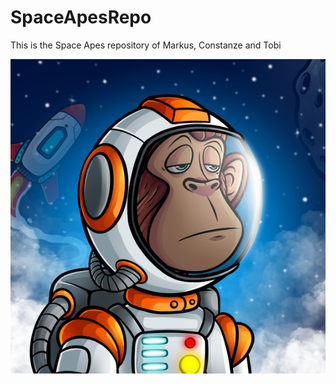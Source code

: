 # SpaceApesRepo
This is the Space Apes repository of Markus, Constanze and Tobi

![Affe](SpaceApes/assets/logo.png)


